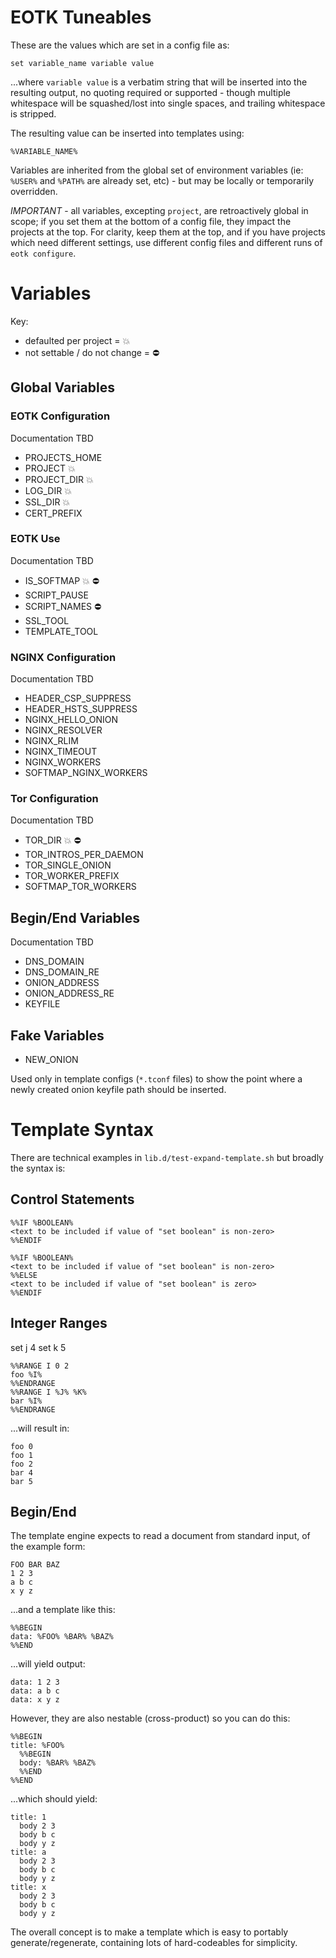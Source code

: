 # EOTK Tuneables

These are the values which are set in a config file as:

```
set variable_name variable value
```

...where `variable value` is a verbatim string that will be inserted
into the resulting output, no quoting required or supported - though
multiple whitespace will be squashed/lost into single spaces, and
trailing whitespace is stripped.

The resulting value can be inserted into templates using:

```
%VARIABLE_NAME%
```

Variables are inherited from the global set of environment variables
(ie: `%USER%` and `%PATH%` are already set, etc) - but may be locally
or temporarily overridden.

*IMPORTANT* - all variables, excepting `project`, are retroactively
global in scope; if you set them at the bottom of a config file, they
impact the projects at the top. For clarity, keep them at the top, and
if you have projects which need different settings, use different
config files and different runs of `eotk configure`.

# Variables

Key:

* defaulted per project = :boom:
* not settable / do not change = :no_entry:

## Global Variables

### EOTK Configuration

Documentation TBD

* PROJECTS_HOME
* PROJECT :boom:
* PROJECT_DIR :boom:
* LOG_DIR :boom:
* SSL_DIR :boom:
* CERT_PREFIX

### EOTK Use

Documentation TBD

* IS_SOFTMAP :boom: :no_entry:
* SCRIPT_PAUSE
* SCRIPT_NAMES :no_entry:
* SSL_TOOL
* TEMPLATE_TOOL


### NGINX Configuration

Documentation TBD

* HEADER_CSP_SUPPRESS
* HEADER_HSTS_SUPPRESS
* NGINX_HELLO_ONION
* NGINX_RESOLVER
* NGINX_RLIM
* NGINX_TIMEOUT
* NGINX_WORKERS
* SOFTMAP_NGINX_WORKERS

### Tor Configuration

Documentation TBD

* TOR_DIR :boom: :no_entry:
* TOR_INTROS_PER_DAEMON
* TOR_SINGLE_ONION
* TOR_WORKER_PREFIX
* SOFTMAP_TOR_WORKERS

## Begin/End Variables

Documentation TBD

* DNS_DOMAIN
* DNS_DOMAIN_RE
* ONION_ADDRESS
* ONION_ADDRESS_RE
* KEYFILE

## Fake Variables

* NEW_ONION

Used only in template configs (`*.tconf` files) to show the point
where a newly created onion keyfile path should be inserted.

# Template Syntax

There are technical examples in `lib.d/test-expand-template.sh` but
broadly the syntax is:

## Control Statements

```
%%IF %BOOLEAN%
<text to be included if value of "set boolean" is non-zero>
%%ENDIF

%%IF %BOOLEAN%
<text to be included if value of "set boolean" is non-zero>
%%ELSE
<text to be included if value of "set boolean" is zero>
%%ENDIF
```

## Integer Ranges

set j 4
set k 5
```
%%RANGE I 0 2
foo %I%
%%ENDRANGE
%%RANGE I %J% %K%
bar %I%
%%ENDRANGE
```

...will result in:

```
foo 0
foo 1
foo 2
bar 4
bar 5
```

## Begin/End

The template engine expects to read a document from standard input, of
the example form:

```
FOO BAR BAZ
1 2 3
a b c
x y z
```

...and a template like this:

```
%%BEGIN
data: %FOO% %BAR% %BAZ%
%%END
```

...will yield output:

```
data: 1 2 3
data: a b c
data: x y z
```

However, they are also nestable (cross-product) so you can do this:

```
%%BEGIN
title: %FOO%
  %%BEGIN
  body: %BAR% %BAZ%
  %%END
%%END
```

...which should yield:

```
title: 1
  body 2 3
  body b c
  body y z
title: a
  body 2 3
  body b c
  body y z
title: x
  body 2 3
  body b c
  body y z
```

The overall concept is to make a template which is easy to portably
generate/regenerate, containing lots of hard-codeables for simplicity.
